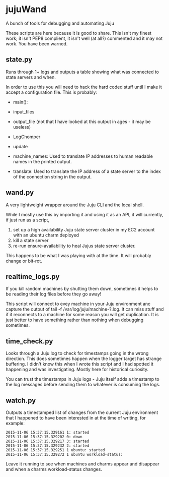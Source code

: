 # jujuWand
A bunch of tools for debugging and automating Juju

These scripts are here because it is good to share. This isn't my finest work;
it isn't PEP8 complient, it isn't well (at all?) commented and it may not work. You have been warned.

## state.py
Runs through 1+ logs and outputs a table showing what was connected to state servers and when.

In order to use this you will need to hack the hard coded stuff until I make it accept a configuration file.
This is probably:
 * main():
  * input_files
  * output_file (not that I have looked at this output in ages - it may be useless)
  
 * LogChomper
  * update
   * machine_names: Used to translate IP addresses to human readable names in the printed output.
   * translate: Used to translate the IP address of a state server to the index of the connection string in the output.

## wand.py
A very lightweight wrapper around the Juju CLI and the local shell.

While I mostly use this by importing it and using it as an API, it will currently, if just run as a script,
 1. set up a high availability Juju state server cluster in my EC2 account with an ubuntu charm deployed
 2. kill a state server
 3. re-run ensure-availability to heal Jujus state server cluster.

This happens to be what I was playing with at the time. It will probably change or bit-rot.

## realtime_logs.py
If you kill random machines by shutting them down, sometimes it helps to be reading their log files before they
go away!

This script will connect to evey machine in your Juju environment anc capture the output of
tail -f /var/log/juju/machine-?.log. It can miss stuff and if it reconnects to a machine for some reason you will
get duplication. It is just better to have something rather than nothing when debugging sometimes.

## time_check.py
Looks through a Juju log to check for timestamps going in the wrong direction. This does sometimes happen when the
logger target has strange buffering. I didn't know this when I wrote this script and I had spotted it happening and
was investigating. Mostly here for historical curiosity.

You can trust the timestamps in Juju logs - Juju itself adds a timestamp to the log messages before sending them to
whatever is consuming the logs.

## watch.py
Outputs a timestamped list of changes from the current Juju environment that I happened to have been interested in
at the time of writing, for example:
```
2015-11-06 15:37:15.329161 1: started
2015-11-06 15:37:15.329202 0: down
2015-11-06 15:37:15.329217 3: started
2015-11-06 15:37:15.329232 2: started
2015-11-06 15:37:15.329251 1 ubuntu: started
2015-11-06 15:37:15.329272 1 ubuntu workload-status:
```

Leave it running to see when machines and charms appear and disappear and when a charms workload-status changes.
